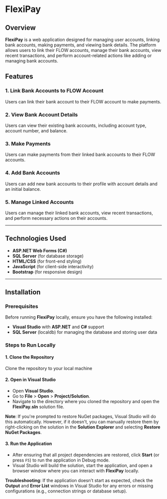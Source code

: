 # **FlexiPay**

## **Overview**

**FlexiPay** is a web application designed for managing user accounts, linking bank accounts, making payments, and viewing bank details. The platform allows users to link their FLOW accounts, manage their bank accounts, view recent transactions, and perform account-related actions like adding or managing bank accounts.

## **Features**

### 1. **Link Bank Accounts to FLOW Account**  
   Users can link their bank account to their FLOW account to make payments.

### 2. **View Bank Account Details**  
   Users can view their existing bank accounts, including account type, account number, and balance.

### 3. **Make Payments**  
   Users can make payments from their linked bank accounts to their FLOW accounts.

### 4. **Add Bank Accounts**  
   Users can add new bank accounts to their profile with account details and an initial balance.

### 5. **Manage Linked Accounts**  
   Users can manage their linked bank accounts, view recent transactions, and perform necessary actions on their accounts.

---

## **Technologies Used**

- **ASP.NET Web Forms (C#)**
- **SQL Server** (for database storage)
- **HTML/CSS** (for front-end styling)
- **JavaScript** (for client-side interactivity)
- **Bootstrap** (for responsive design)

---

## **Installation**

### **Prerequisites**

Before running **FlexiPay** locally, ensure you have the following installed:

- **Visual Studio** with **ASP.NET** and **C#** support
- **SQL Server** (localdb) for managing the database and storing user data

### **Steps to Run Locally**

#### 1. **Clone the Repository**

Clone the repository to your local machine


#### 2. **Open in Visual Studio**

- Open **Visual Studio**.
- Go to **File** > **Open** > **Project/Solution**.
- Navigate to the directory where you cloned the repository and open the **FlexiPay.sln** solution file.

**Note**: If you're prompted to restore NuGet packages, Visual Studio will do this automatically. However, if it doesn't, you can manually restore them by right-clicking on the solution in the **Solution Explorer** and selecting **Restore NuGet Packages**.

#### 3. **Run the Application**

- After ensuring that all project dependencies are restored, click **Start** (or press `F5`) to run the application in Debug mode.
- Visual Studio will build the solution, start the application, and open a browser window where you can interact with **FlexiPay** locally.

**Troubleshooting**: If the application doesn’t start as expected, check the **Output** and **Error List** windows in Visual Studio for any errors or missing configurations (e.g., connection strings or database setup).

